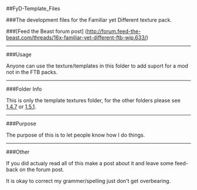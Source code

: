 ##FyD-Template_Files

###The development files for the Familiar yet Different texture pack.

###[Feed the Beast forum post] (http://forum.feed-the-beast.com/threads/16x-familiar-yet-different-ftb-wip.633/)
***
###Usage

Anyone can use the texture/templates in this folder to add suport for a mod not in the FTB packs.
***
###Folder Info

This is only the template textures folder, for the other folders please see [1.4.7](https://github.com/Morton00000/FyD-1.4.7) or [1.5.1](https://github.com/Morton00000/FyD-1.5.1).
***
###Purpose

The purpose of this is to let people know how I do things.
***
###Other

If you did actualy read all of this make a post about it and leave some feed-back on the forum post.

It is okay to correct my grammer/spelling just don't get overbearing.
